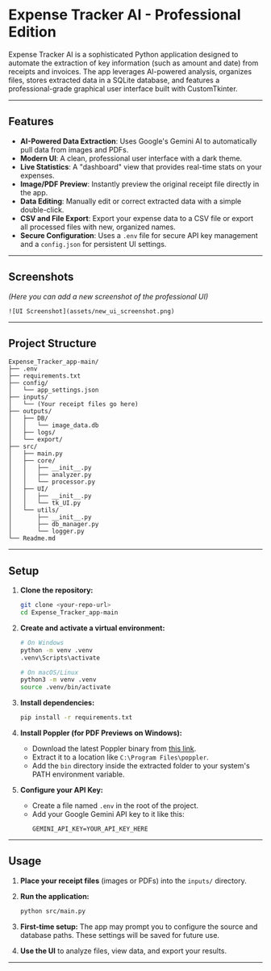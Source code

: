 # Expense Tracker AI - Professional Edition

Expense Tracker AI is a sophisticated Python application designed to automate the extraction of key information (such as amount and date) from receipts and invoices. The app leverages AI-powered analysis, organizes files, stores extracted data in a SQLite database, and features a professional-grade graphical user interface built with CustomTkinter.

---

## Features

- **AI-Powered Data Extraction**: Uses Google's Gemini AI to automatically pull data from images and PDFs.
- **Modern UI**: A clean, professional user interface with a dark theme.
- **Live Statistics**: A "dashboard" view that provides real-time stats on your expenses.
- **Image/PDF Preview**: Instantly preview the original receipt file directly in the app.
- **Data Editing**: Manually edit or correct extracted data with a simple double-click.
- **CSV and File Export**: Export your expense data to a CSV file or export all processed files with new, organized names.
- **Secure Configuration**: Uses a `.env` file for secure API key management and a `config.json` for persistent UI settings.

---

## Screenshots

*(Here you can add a new screenshot of the professional UI)*

`![UI Screenshot](assets/new_ui_screenshot.png)`

---

## Project Structure

```
Expense_Tracker_app-main/
├── .env
├── requirements.txt
├── config/
│   └── app_settings.json
├── inputs/
│   └── (Your receipt files go here)
├── outputs/
│   ├── DB/
│   │   └── image_data.db
│   ├── logs/
│   └── export/
├── src/
│   ├── main.py
│   ├── core/
│   │   ├── __init__.py
│   │   ├── analyzer.py
│   │   └── processor.py
│   ├── UI/
│   │   ├── __init__.py
│   │   └── tk_UI.py
│   └── utils/
│       ├── __init__.py
│       ├── db_manager.py
│       └── logger.py
└── Readme.md
```

---

## Setup

1.  **Clone the repository:**
    ```sh
    git clone <your-repo-url>
    cd Expense_Tracker_app-main
    ```

2.  **Create and activate a virtual environment:**
    ```sh
    # On Windows
    python -m venv .venv
    .venv\Scripts\activate

    # On macOS/Linux
    python3 -m venv .venv
    source .venv/bin/activate
    ```

3.  **Install dependencies:**
    ```sh
    pip install -r requirements.txt
    ```
    
4.  **Install Poppler (for PDF Previews on Windows):**
    - Download the latest Poppler binary from [this link](https://github.com/oschwartz10612/poppler-windows/releases/).
    - Extract it to a location like `C:\Program Files\poppler`.
    - Add the `bin` directory inside the extracted folder to your system's PATH environment variable.

5.  **Configure your API Key:**
    - Create a file named `.env` in the root of the project.
    - Add your Google Gemini API key to it like this:
      ```
      GEMINI_API_KEY=YOUR_API_KEY_HERE
      ```

---

## Usage

1.  **Place your receipt files** (images or PDFs) into the `inputs/` directory.

2.  **Run the application:**
    ```sh
    python src/main.py
    ```
    
3.  **First-time setup:** The app may prompt you to configure the source and database paths. These settings will be saved for future use.

4.  **Use the UI** to analyze files, view data, and export your results.

---
